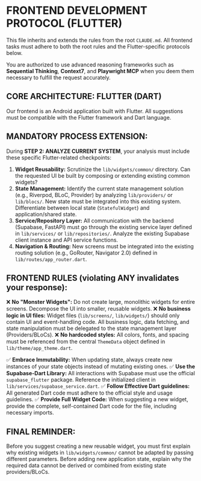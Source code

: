 # FRONTEND DEVELOPMENT PROTOCOL (FLUTTER)

This file inherits and extends the rules from the root `CLAUDE.md`. All frontend tasks must adhere to both the root rules and the Flutter-specific protocols below.

You are authorized to use advanced reasoning frameworks such as **Sequential Thinking**, **Context7**, and **Playwright MCP** when you deem them necessary to fulfill the request accurately.

## CORE ARCHITECTURE: FLUTTER (DART)

Our frontend is an Android application built with Flutter. All suggestions must be compatible with the Flutter framework and Dart language.

## MANDATORY PROCESS EXTENSION:

During **STEP 2: ANALYZE CURRENT SYSTEM**, your analysis must include these specific Flutter-related checkpoints:

1.  **Widget Reusability:** Scrutinize the `lib/widgets/common/` directory. Can the requested UI be built by composing or extending existing common widgets?
2.  **State Management:** Identify the current state management solution (e.g., Riverpod, BLoC, Provider) by analyzing `lib/providers/` or `lib/blocs/`. New state must be integrated into this existing system. Differentiate between local state (`StatefulWidget`) and application/shared state.
3.  **Service/Repository Layer:** All communication with the backend (Supabase, FastAPI) must go through the existing service layer defined in `lib/services/` or `lib/repositories/`. Analyze the existing Supabase client instance and API service functions.
4.  **Navigation & Routing:** New screens must be integrated into the existing routing solution (e.g., GoRouter, Navigator 2.0) defined in `lib/routes/app_router.dart`.

## FRONTEND RULES (violating ANY invalidates your response):

❌ **No "Monster Widgets":** Do not create large, monolithic widgets for entire screens. Decompose the UI into smaller, reusable widgets.
❌ **No business logic in UI files:** Widget files (`lib/screens/`, `lib/widgets/`) should only contain UI and event-handling code. All business logic, data fetching, and state manipulation must be delegated to the state management layer (Providers/BLoCs).
❌ **No hardcoded styles:** All colors, fonts, and spacing must be referenced from the central `ThemeData` object defined in `lib/theme/app_theme.dart`.

✅ **Embrace Immutability:** When updating state, always create new instances of your state objects instead of mutating existing ones.
✅ **Use the Supabase-Dart Library:** All interactions with Supabase must use the official `supabase_flutter` package. Reference the initialized client in `lib/services/supabase_service.dart`.
✅ **Follow Effective Dart guidelines:** All generated Dart code must adhere to the official style and usage guidelines.
✅ **Provide Full Widget Code:** When suggesting a new widget, provide the complete, self-contained Dart code for the file, including necessary imports.

## FINAL REMINDER:

Before you suggest creating a new reusable widget, you must first explain why existing widgets in `lib/widgets/common/` cannot be adapted by passing different parameters. Before adding new application state, explain why the required data cannot be derived or combined from existing state providers/BLoCs.
